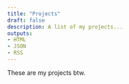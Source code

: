 ```yaml
---
title: "Projects"
draft: false
description: A list of my projects...
outputs:
- HTML
- JSON
- RSS
---
```


These are my projects btw.